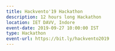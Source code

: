 ```yaml
---
title: Hackvento'19 Hackathon 
description: 12 hours long Hackathon
location: IET DAVV, Indore
event-date: 2019-09-27 10:00:00 IST
type: Hackathon
event-url: https://bit.ly/hackvento2019
---
```

